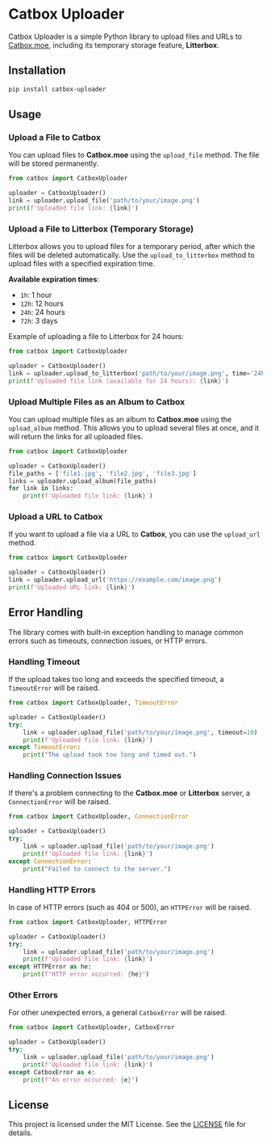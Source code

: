# Catbox Uploader

Catbox Uploader is a simple Python library to upload files and URLs to [Catbox.moe](https://catbox.moe), including its temporary storage feature, **Litterbox**.

## Installation

```bash
pip install catbox-uploader
```

## Usage

### Upload a File to Catbox

You can upload files to **Catbox.moe** using the `upload_file` method. The file will be stored permanently.

```python
from catbox import CatboxUploader

uploader = CatboxUploader()
link = uploader.upload_file('path/to/your/image.png')
print(f'Uploaded file link: {link}')
```

### Upload a File to Litterbox (Temporary Storage)

Litterbox allows you to upload files for a temporary period, after which the files will be deleted automatically. Use the `upload_to_litterbox` method to upload files with a specified expiration time.

**Available expiration times**:
- `1h`: 1 hour
- `12h`: 12 hours
- `24h`: 24 hours
- `72h`: 3 days

Example of uploading a file to Litterbox for 24 hours:

```python
from catbox import CatboxUploader

uploader = CatboxUploader()
link = uploader.upload_to_litterbox('path/to/your/image.png', time='24h')
print(f'Uploaded file link (available for 24 hours): {link}')
```

### Upload Multiple Files as an Album to Catbox

You can upload multiple files as an album to **Catbox.moe** using the `upload_album` method. This allows you to upload several files at once, and it will return the links for all uploaded files.

```python
from catbox import CatboxUploader

uploader = CatboxUploader()
file_paths = ['file1.jpg', 'file2.jpg', 'file3.jpg']
links = uploader.upload_album(file_paths)
for link in links:
    print(f'Uploaded file link: {link}')
```

### Upload a URL to Catbox

If you want to upload a file via a URL to **Catbox**, you can use the `upload_url` method.

```python
from catbox import CatboxUploader

uploader = CatboxUploader()
link = uploader.upload_url('https://example.com/image.png')
print(f'Uploaded URL link: {link}')
```

## Error Handling

The library comes with built-in exception handling to manage common errors such as timeouts, connection issues, or HTTP errors.

### Handling Timeout

If the upload takes too long and exceeds the specified timeout, a `TimeoutError` will be raised.

```python
from catbox import CatboxUploader, TimeoutError

uploader = CatboxUploader()
try:
    link = uploader.upload_file('path/to/your/image.png', timeout=10)
    print(f'Uploaded file link: {link}')
except TimeoutError:
    print("The upload took too long and timed out.")
```

### Handling Connection Issues

If there's a problem connecting to the **Catbox.moe** or **Litterbox** server, a `ConnectionError` will be raised.

```python
from catbox import CatboxUploader, ConnectionError

uploader = CatboxUploader()
try:
    link = uploader.upload_file('path/to/your/image.png')
    print(f'Uploaded file link: {link}')
except ConnectionError:
    print("Failed to connect to the server.")
```

### Handling HTTP Errors

In case of HTTP errors (such as 404 or 500), an `HTTPError` will be raised.

```python
from catbox import CatboxUploader, HTTPError

uploader = CatboxUploader()
try:
    link = uploader.upload_file('path/to/your/image.png')
    print(f'Uploaded file link: {link}')
except HTTPError as he:
    print(f"HTTP error occurred: {he}")
```

### Other Errors

For other unexpected errors, a general `CatboxError` will be raised.

```python
from catbox import CatboxUploader, CatboxError

uploader = CatboxUploader()
try:
    link = uploader.upload_file('path/to/your/image.png')
    print(f'Uploaded file link: {link}')
except CatboxError as e:
    print(f"An error occurred: {e}")
```

## License

This project is licensed under the MIT License. See the [LICENSE](LICENSE) file for details.
